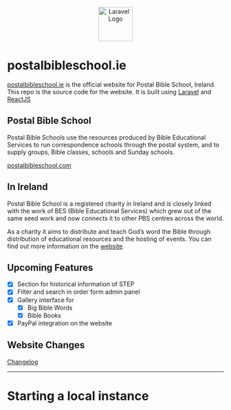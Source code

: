 <p align="center">
<a href="https://www.postalbibleschool.ie" target="_blank"><img src="https://www.postalbibleschool.ie/favicon.png" width="80" alt="Laravel Logo"></a>
</p>

# postalbibleschool.ie

[postalbibleschool.ie](https://www.postalbibleschool.ie/) is the official website for Postal Bible School, Ireland. This repo is the source code for the website. It is built using [Laravel](https://laravel.com/) and [ReactJS](https://https://react.dev/)

## Postal Bible School

Postal Bible Schools use the resources produced by Bible Educational Services to run correspondence schools through the postal system, and to supply groups, Bible classes, schools and Sunday schools.

[postalbibleschool.com](https://www.postalbibleschool.com)

## In Ireland

Postal Bible School is a registered charity in Ireland and is closely linked with the work of BES (Bible Educational Services) which grew out of the same seed work and now connects it to other PBS centres across the world.

As a charity it aims to distribute and teach God’s word the Bible through distribution of educational resources and the hosting of events. You can find out more information on the [website](https://www.postalbibleschool.ie/about).

## Upcoming Features

- [x] Section for historical information of STEP
- [x] Filter and search in order form admin panel
- [x] Gallery interface for
  - [x] Big Bible Words
  - [x] Bible Books
- [x] PayPal integration on the website

## Website Changes

[Changelog][]

[changelog]: https://github.com/pbs-ie/laravel-server/blob/main/CHANGELOG.md

----

# Starting a local instance
